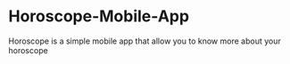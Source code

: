 # Horoscope-Mobile-App
Horoscope is a simple mobile app that allow you to know more about your horoscope 
